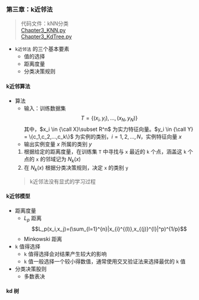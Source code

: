 ### 第三章：k近邻法
> 代码文件：kNN分类 \
> [Chapter3_KNN.py](../Chapter3_KNN.py)\
> [Chapter3_KdTree.py](../Chapter3_KdTree.py)

- `k近邻法` 的三个基本要素
  - 值的选择
  - 距离度量
  - 分类决策规则

#### k近邻算法
- 算法
  - 输入：训练数据集 $$T=\{(x_i,y_i), ..., (x_N,y_N)\}$$ 其中，$x_i \in {\call X}\subset R^n$ 为实力特征向量。$y_i \in {\call Y} = \{c_1,c_2,...,c_k\}$ 为实例的类别，$i=1,2,...,N$，实例特征向量 $x$
  - 输出实例变量 $x$ 所属的类别 $y$
  1. 根据给定的距离度量，在训练集 `T` 中寻找与 `x` 最近的 `k` 个点，涵盖这 `k` 个点的 `x` 的邻域记为 $N_k(x)$
  1. 在 $N_k(x)$ 根据分类决策规则，决定 `x` 的类别 `y`
    > k近邻法没有显式的学习过程

#### k近邻模型
- 距离度量
  - $L_p$ 距离 $$L_p(x_i,x_j)=(\sum_{l=1}^{n}|x_{i}^{(l)},x_{(j)}^{l}|^p)^{1/p}$$
  - Minkowski 距离
- `k` 值得选择
  - `k` 值得选择会对结果产生较大的影响
  - `k` 值一般选择一个较小得数值，通常使用交叉验证法来选择最优的 `k` 值
- 分类决策股则
  - 多数表决

#### kd 树

